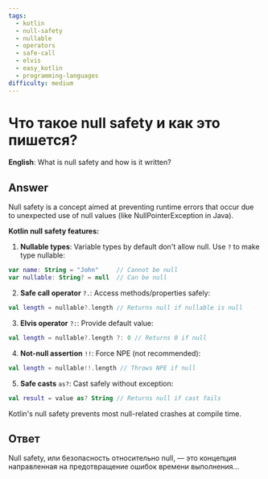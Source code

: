 ```yaml
---
tags:
  - kotlin
  - null-safety
  - nullable
  - operators
  - safe-call
  - elvis
  - easy_kotlin
  - programming-languages
difficulty: medium
---
```


# Что такое null safety и как это пишется?

**English**: What is null safety and how is it written?

## Answer

Null safety is a concept aimed at preventing runtime errors that occur due to unexpected use of null values (like NullPointerException in Java).

**Kotlin null safety features:**

1. **Nullable types**: Variable types by default don't allow null. Use `?` to make type nullable:
```kotlin
var name: String = "John"     // Cannot be null
var nullable: String? = null  // Can be null
```

2. **Safe call operator** `?.`: Access methods/properties safely:
```kotlin
val length = nullable?.length // Returns null if nullable is null
```

3. **Elvis operator** `?:`: Provide default value:
```kotlin
val length = nullable?.length ?: 0 // Returns 0 if null
```

4. **Not-null assertion** `!!`: Force NPE (not recommended):
```kotlin
val length = nullable!!.length // Throws NPE if null
```

5. **Safe casts** `as?`: Cast safely without exception:
```kotlin
val result = value as? String // Returns null if cast fails
```

Kotlin's null safety prevents most null-related crashes at compile time.

## Ответ

Null safety, или безопасность относительно null, — это концепция направленная на предотвращение ошибок времени выполнения...

